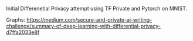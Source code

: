 Initial Differenetial Privacy attempt using TF Private and Pytorch on MNIST.


Graphs:   https://medium.com/secure-and-private-ai-writing-challenge/summary-of-deep-learning-with-differential-privacy-d7ffa2033e8f
